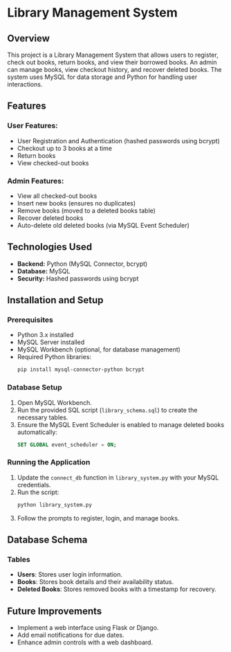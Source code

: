 # Library Management System

## Overview
This project is a Library Management System that allows users to register, check out books, return books, and view their borrowed books. An admin can manage books, view checkout history, and recover deleted books. The system uses MySQL for data storage and Python for handling user interactions.

## Features
### User Features:
- User Registration and Authentication (hashed passwords using bcrypt)
- Checkout up to 3 books at a time
- Return books
- View checked-out books

### Admin Features:
- View all checked-out books
- Insert new books (ensures no duplicates)
- Remove books (moved to a deleted books table)
- Recover deleted books
- Auto-delete old deleted books (via MySQL Event Scheduler)

## Technologies Used
- **Backend:** Python (MySQL Connector, bcrypt)
- **Database:** MySQL
- **Security:** Hashed passwords using bcrypt

## Installation and Setup
### Prerequisites
- Python 3.x installed
- MySQL Server installed
- MySQL Workbench (optional, for database management)
- Required Python libraries:
  ```sh
  pip install mysql-connector-python bcrypt
  ```

### Database Setup
1. Open MySQL Workbench.
2. Run the provided SQL script (`library_schema.sql`) to create the necessary tables.
3. Ensure the MySQL Event Scheduler is enabled to manage deleted books automatically:
   ```sql
   SET GLOBAL event_scheduler = ON;
   ```

### Running the Application
1. Update the `connect_db` function in `library_system.py` with your MySQL credentials.
2. Run the script:
   ```sh
   python library_system.py
   ```
3. Follow the prompts to register, login, and manage books.

## Database Schema
### Tables
- **Users**: Stores user login information.
- **Books**: Stores book details and their availability status.
- **Deleted Books**: Stores removed books with a timestamp for recovery.

## Future Improvements
- Implement a web interface using Flask or Django.
- Add email notifications for due dates.
- Enhance admin controls with a web dashboard.



